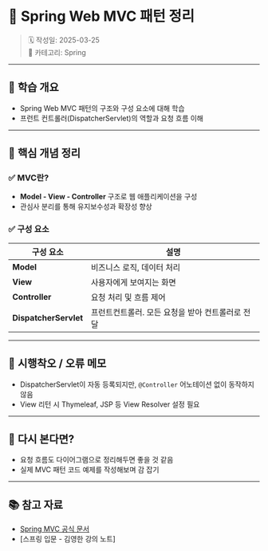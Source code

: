# 📌 Spring Web MVC 패턴 정리

> 🗓️ 작성일: 2025-03-25  
> 📂 카테고리: Spring

---

## 🧠 학습 개요

- Spring Web MVC 패턴의 구조와 구성 요소에 대해 학습
- 프런트 컨트롤러(DispatcherServlet)의 역할과 요청 흐름 이해

---

## 📌 핵심 개념 정리

### ✅ MVC란?
- **Model - View - Controller** 구조로 웹 애플리케이션을 구성
- 관심사 분리를 통해 유지보수성과 확장성 향상

### ✅ 구성 요소

| 구성 요소    | 설명 |
|-------------|------|
| **Model**   | 비즈니스 로직, 데이터 처리 |
| **View**    | 사용자에게 보여지는 화면 |
| **Controller** | 요청 처리 및 흐름 제어 |
| **DispatcherServlet** | 프런트컨트롤러. 모든 요청을 받아 컨트롤러로 전달 |

---

## 🧩 시행착오 / 오류 메모

- DispatcherServlet이 자동 등록되지만, `@Controller` 어노테이션 없이 동작하지 않음
- View 리턴 시 Thymeleaf, JSP 등 View Resolver 설정 필요

---

## 🔁 다시 본다면?

- 요청 흐름도 다이어그램으로 정리해두면 좋을 것 같음
- 실제 MVC 패턴 코드 예제를 작성해보며 감 잡기

---

## 📚 참고 자료

- [Spring MVC 공식 문서](https://docs.spring.io/spring-framework/docs/current/reference/html/web.html)
- [스프링 입문 - 김영한 강의 노트]